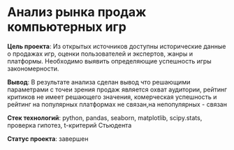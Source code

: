 # Анализ рынка продаж компьютерных игр

**Цель проекта**: Из открытых источников доступны исторические данные о продажах игр, оценки пользователей и экспертов, жанры и платформы. Необходимо выявить определяющие успешность игры закономерности. 

**Вывод**: В результате анализа сделан вывод что решающими параметрами с точеи зрения продаж является охват аудитории, рейтинг критиков не имеет решающего значения, комерческая успешность и рейтинг на популярных платформах не связан,на непопулярных - связан 

**Стек технологий**: python, pandas, seaborn, matplotlib, scipy.stats, проверка гипотез,  t-критерий Стьюдента      

**Статус проекта**: завершен